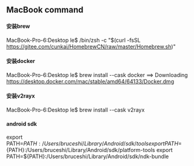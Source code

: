## MacBook command

#### 安装brew
MacBook-Pro-6:Desktop le$ /bin/zsh -c "$(curl -fsSL https://gitee.com/cunkai/HomebrewCN/raw/master/Homebrew.sh)"

#### 安装docker
MacBook-Pro-6:Desktop le$ brew install --cask docker
==> Downloading https://desktop.docker.com/mac/stable/amd64/64133/Docker.dmg

#### 安装v2rayx
MacBook-Pro-6:Desktop le$ brew install --cask v2rayx

#### android sdk
export PATH=${PATH}:/Users/bruceshi/Library/Android/sdk/tools
export PATH=${PATH}:/Users/bruceshi/Library/Android/sdk/platform-tools
export PATH=${PATH}:/Users/bruceshi/Library/Android/sdk/ndk-bundle